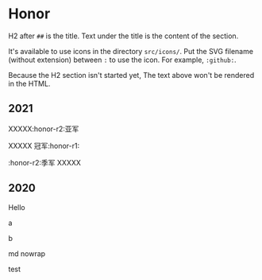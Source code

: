 # Honor

H2 after `##` is the title. Text under the title is the content of the section.

It's available to use icons in the directory `src/icons/`. Put the SVG filename (without extension) between `:` to use the icon. For example, `:github:`.

Because the H2 section isn't started yet, The text above won't be rendered in the HTML.

## 2021

XXXXX:honor-r2:亚军

XXXXX 冠军:honor-r1:

:honor-r2:季军 XXXXX

## 2020

Hello

a

b

md
nowrap

test
